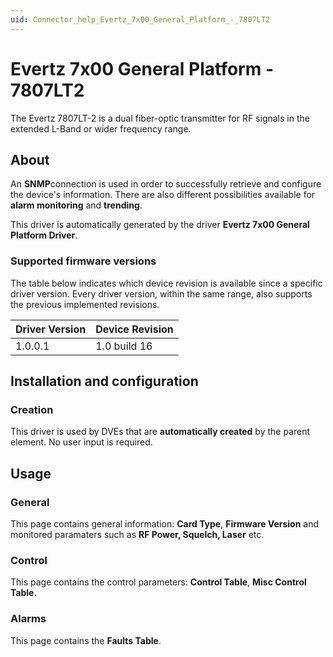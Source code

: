 ```yaml
---
uid: Connector_help_Evertz_7x00_General_Platform_-_7807LT2
---
```


# Evertz 7x00 General Platform - 7807LT2

The Evertz 7807LT-2 is a dual fiber-optic transmitter for RF signals in the extended L-Band or wider frequency range.

## About

An **SNMP**connection is used in order to successfully retrieve and configure the device's information. There are also different possibilities available for **alarm monitoring** and **trending**.

This driver is automatically generated by the driver **Evertz 7x00 General Platform Driver**.

### Supported firmware versions

The table below indicates which device revision is available since a specific driver version. Every driver version, within the same range, also supports the previous implemented revisions.

| **Driver Version** | **Device Revision** |
|--------------------|---------------------|
| 1.0.0.1            | 1.0 build 16        |

## Installation and configuration

### Creation

This driver is used by DVEs that are **automatically created** by the parent element. No user input is required.

## Usage

### General

This page contains general information: **Card Type**, **Firmware Version** and monitored paramaters such as **RF Power, Squelch, Laser** etc.

### Control

This page contains the control parameters: **Control Table**, **Misc Control** **Table.**

### Alarms

This page contains the **Faults Table**.

